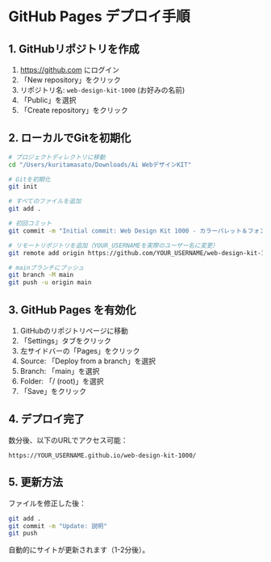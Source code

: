 # GitHub Pages デプロイ手順

## 1. GitHubリポジトリを作成

1. https://github.com にログイン
2. 「New repository」をクリック
3. リポジトリ名: `web-design-kit-1000` (お好みの名前)
4. 「Public」を選択
5. 「Create repository」をクリック

## 2. ローカルでGitを初期化

```bash
# プロジェクトディレクトリに移動
cd "/Users/kuritamasato/Downloads/Ai WebデザインKIT"

# Gitを初期化
git init

# すべてのファイルを追加
git add .

# 初回コミット
git commit -m "Initial commit: Web Design Kit 1000 - カラーパレット＆フォント組み合わせ"

# リモートリポジトリを追加（YOUR_USERNAMEを実際のユーザー名に変更）
git remote add origin https://github.com/YOUR_USERNAME/web-design-kit-1000.git

# mainブランチにプッシュ
git branch -M main
git push -u origin main
```

## 3. GitHub Pages を有効化

1. GitHubのリポジトリページに移動
2. 「Settings」タブをクリック
3. 左サイドバーの「Pages」をクリック
4. Source: 「Deploy from a branch」を選択
5. Branch: 「main」を選択
6. Folder: 「/ (root)」を選択
7. 「Save」をクリック

## 4. デプロイ完了

数分後、以下のURLでアクセス可能：
```
https://YOUR_USERNAME.github.io/web-design-kit-1000/
```

## 5. 更新方法

ファイルを修正した後：
```bash
git add .
git commit -m "Update: 説明"
git push
```

自動的にサイトが更新されます（1-2分後）。